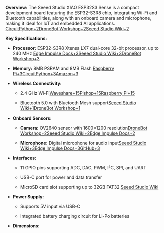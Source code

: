 **Overview:** The Seeed Studio XIAO ESP32S3 Sense is a compact development board featuring the ESP32-S3R8 chip, integrating Wi-Fi and Bluetooth capabilities, along with an onboard camera and microphone, making it ideal for IoT and embedded AI applications.​[CircuitPython+2DroneBot Workshop+2Seeed Studio Wiki+2](https://dronebotworkshop.com/xiao-esp32s3-sense/?utm_source=chatgpt.com)

**Key Specifications:**

- **Processor:** ESP32-S3R8 Xtensa LX7 dual-core 32-bit processor, up to 240 MHz ​[Edge Impulse Docs+3Seeed Studio Wiki+3DroneBot Workshop+3](https://wiki.seeedstudio.com/xiao_esp32s3_getting_started/?utm_source=chatgpt.com)
    
- **Memory:** 8MB PSRAM and 8MB Flash ​[Raspberry Pi+3CircuitPython+3Amazon+3](https://circuitpython.org/board/seeed_xiao_esp32s3_sense/?utm_source=chatgpt.com)
    
- **Wireless Connectivity:**
    
    - 2.4 GHz Wi-Fi​[Waveshare+15Pishop+15Raspberry Pi+15](https://www.pishop.us/product/raspberry-pi-3-model-b-plus/?utm_source=chatgpt.com)
        
    - Bluetooth 5.0 with Bluetooth Mesh support​[Seeed Studio Wiki+1DroneBot Workshop+1](https://wiki.seeedstudio.com/xiao_esp32s3_getting_started/?utm_source=chatgpt.com)
        
- **Onboard Sensors:**
    
    - **Camera:** OV2640 sensor with 1600×1200 resolution ​[DroneBot Workshop+2Seeed Studio Wiki+2Edge Impulse Docs+2](https://wiki.seeedstudio.com/xiao_esp32s3_getting_started/?utm_source=chatgpt.com)
        
    - **Microphone:** Digital microphone for audio input ​[Seeed Studio Wiki+3Edge Impulse Docs+3GitHub+3](https://docs.edgeimpulse.com/docs/edge-ai-hardware/mcu/seeed-xiao-esp32s3-sense?utm_source=chatgpt.com)
        
- **Interfaces:**
    
    - 11 GPIO pins supporting ADC, DAC, PWM, I²C, SPI, and UART​
        
    - USB-C port for power and data transfer​
        
    - MicroSD card slot supporting up to 32GB FAT32 ​[Seeed Studio Wiki](https://wiki.seeedstudio.com/xiao_esp32s3_getting_started/?utm_source=chatgpt.com)
        
- **Power Supply:**
    
    - Supports 5V input via USB-C​
        
    - Integrated battery charging circuit for Li-Po batteries​
        
- **Dimensions:**